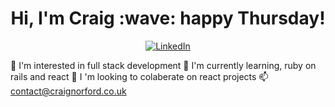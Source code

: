 <h1 align='center'>
    Hi, I'm Craig :wave: happy Thursday!
</h1>

<div style="text-align:center">
    <a href="https://www.linkedin.com/in/craig-norford-9a33838a/">
        <img alt="LinkedIn" src="https://img.shields.io/badge/linkedin-%230077B5.svg?style=for-the-badge&logo=linkedin&logoColor=white"/>
    </a>
</div>


:eyes:  I'm interested in full stack development
:seedling:  I'm currently learning, ruby on rails and react
:revolving_hearts: I 'm looking to colaberate on react projects
:mailbox:  contact@craignorford.co.uk